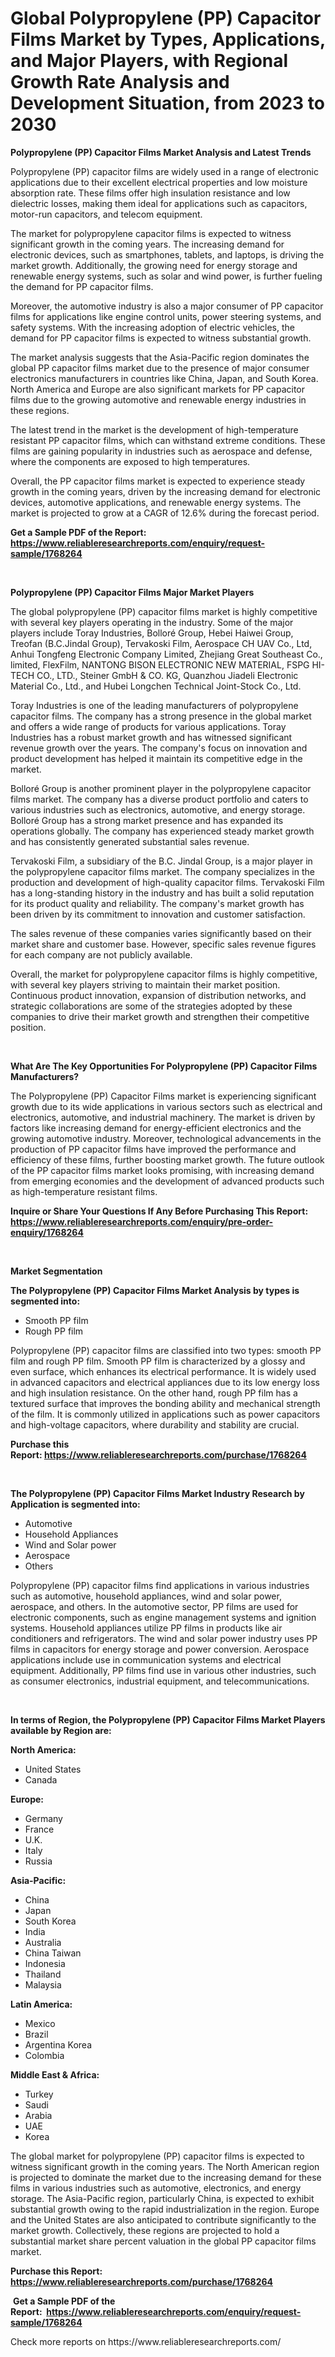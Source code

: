 <p><h1>Global Polypropylene (PP) Capacitor Films Market by Types, Applications, and Major Players, with Regional Growth Rate Analysis and Development Situation, from 2023 to 2030</h1></p><p><strong>Polypropylene (PP) Capacitor Films Market Analysis and Latest Trends</strong></p>
<p><p>Polypropylene (PP) capacitor films are widely used in a range of electronic applications due to their excellent electrical properties and low moisture absorption rate. These films offer high insulation resistance and low dielectric losses, making them ideal for applications such as capacitors, motor-run capacitors, and telecom equipment.</p><p>The market for polypropylene capacitor films is expected to witness significant growth in the coming years. The increasing demand for electronic devices, such as smartphones, tablets, and laptops, is driving the market growth. Additionally, the growing need for energy storage and renewable energy systems, such as solar and wind power, is further fueling the demand for PP capacitor films.</p><p>Moreover, the automotive industry is also a major consumer of PP capacitor films for applications like engine control units, power steering systems, and safety systems. With the increasing adoption of electric vehicles, the demand for PP capacitor films is expected to witness substantial growth.</p><p>The market analysis suggests that the Asia-Pacific region dominates the global PP capacitor films market due to the presence of major consumer electronics manufacturers in countries like China, Japan, and South Korea. North America and Europe are also significant markets for PP capacitor films due to the growing automotive and renewable energy industries in these regions.</p><p>The latest trend in the market is the development of high-temperature resistant PP capacitor films, which can withstand extreme conditions. These films are gaining popularity in industries such as aerospace and defense, where the components are exposed to high temperatures.</p><p>Overall, the PP capacitor films market is expected to experience steady growth in the coming years, driven by the increasing demand for electronic devices, automotive applications, and renewable energy systems. The market is projected to grow at a CAGR of 12.6% during the forecast period.</p></p>
<p><strong>Get a Sample PDF of the Report:&nbsp; <a href="https://www.reliableresearchreports.com/enquiry/request-sample/1768264">https://www.reliableresearchreports.com/enquiry/request-sample/1768264</a></strong></p>
<p>&nbsp;</p>
<p><strong>Polypropylene (PP) Capacitor Films Major Market Players</strong></p>
<p><p>The global polypropylene (PP) capacitor films market is highly competitive with several key players operating in the industry. Some of the major players include Toray Industries, Bolloré Group, Hebei Haiwei Group, Treofan (B.C.Jindal Group), Tervakoski Film, Aerospace CH UAV Co., Ltd, Anhui Tongfeng Electronic Company Limited, Zhejiang Great Southeast Co., limited, FlexFilm, NANTONG BISON ELECTRONIC NEW MATERIAL, FSPG HI-TECH CO., LTD., Steiner GmbH & CO. KG, Quanzhou Jiadeli Electronic Material Co., Ltd., and Hubei Longchen Technical Joint-Stock Co., Ltd.</p><p>Toray Industries is one of the leading manufacturers of polypropylene capacitor films. The company has a strong presence in the global market and offers a wide range of products for various applications. Toray Industries has a robust market growth and has witnessed significant revenue growth over the years. The company's focus on innovation and product development has helped it maintain its competitive edge in the market.</p><p>Bolloré Group is another prominent player in the polypropylene capacitor films market. The company has a diverse product portfolio and caters to various industries such as electronics, automotive, and energy storage. Bolloré Group has a strong market presence and has expanded its operations globally. The company has experienced steady market growth and has consistently generated substantial sales revenue.</p><p>Tervakoski Film, a subsidiary of the B.C. Jindal Group, is a major player in the polypropylene capacitor films market. The company specializes in the production and development of high-quality capacitor films. Tervakoski Film has a long-standing history in the industry and has built a solid reputation for its product quality and reliability. The company's market growth has been driven by its commitment to innovation and customer satisfaction.</p><p>The sales revenue of these companies varies significantly based on their market share and customer base. However, specific sales revenue figures for each company are not publicly available.</p><p>Overall, the market for polypropylene capacitor films is highly competitive, with several key players striving to maintain their market position. Continuous product innovation, expansion of distribution networks, and strategic collaborations are some of the strategies adopted by these companies to drive their market growth and strengthen their competitive position.</p></p>
<p>&nbsp;</p>
<p><strong>What Are The Key Opportunities For Polypropylene (PP) Capacitor Films Manufacturers?</strong></p>
<p><p>The Polypropylene (PP) Capacitor Films market is experiencing significant growth due to its wide applications in various sectors such as electrical and electronics, automotive, and industrial machinery. The market is driven by factors like increasing demand for energy-efficient electronics and the growing automotive industry. Moreover, technological advancements in the production of PP capacitor films have improved the performance and efficiency of these films, further boosting market growth. The future outlook of the PP capacitor films market looks promising, with increasing demand from emerging economies and the development of advanced products such as high-temperature resistant films.</p></p>
<p><strong>Inquire or Share Your Questions If Any Before Purchasing This Report: <a href="https://www.reliableresearchreports.com/enquiry/pre-order-enquiry/1768264">https://www.reliableresearchreports.com/enquiry/pre-order-enquiry/1768264</a></strong></p>
<p>&nbsp;</p>
<p><strong>Market Segmentation</strong></p>
<p><strong>The Polypropylene (PP) Capacitor Films Market Analysis by types is segmented into:</strong></p>
<p><ul><li>Smooth PP film</li><li>Rough PP film</li></ul></p>
<p><p>Polypropylene (PP) capacitor films are classified into two types: smooth PP film and rough PP film. Smooth PP film is characterized by a glossy and even surface, which enhances its electrical performance. It is widely used in advanced capacitors and electrical appliances due to its low energy loss and high insulation resistance. On the other hand, rough PP film has a textured surface that improves the bonding ability and mechanical strength of the film. It is commonly utilized in applications such as power capacitors and high-voltage capacitors, where durability and stability are crucial.</p></p>
<p><strong>Purchase this Report:&nbsp;<a href="https://www.reliableresearchreports.com/purchase/1768264">https://www.reliableresearchreports.com/purchase/1768264</a></strong></p>
<p>&nbsp;</p>
<p><strong>The Polypropylene (PP) Capacitor Films Market Industry Research by Application is segmented into:</strong></p>
<p><ul><li>Automotive</li><li>Household Appliances</li><li>Wind and Solar power</li><li>Aerospace</li><li>Others</li></ul></p>
<p><p>Polypropylene (PP) capacitor films find applications in various industries such as automotive, household appliances, wind and solar power, aerospace, and others. In the automotive sector, PP films are used for electronic components, such as engine management systems and ignition systems. Household appliances utilize PP films in products like air conditioners and refrigerators. The wind and solar power industry uses PP films in capacitors for energy storage and power conversion. Aerospace applications include use in communication systems and electrical equipment. Additionally, PP films find use in various other industries, such as consumer electronics, industrial equipment, and telecommunications.</p></p>
<p>&nbsp;</p>
<p><strong>In terms of Region, the Polypropylene (PP) Capacitor Films Market Players available by Region are:</strong></p>
<p>
    <p> <strong> North America: </strong>
        <ul>
            <li>United States</li>
            <li>Canada</li>
        </ul>
        </p> 
    <p> <strong> Europe: </strong>
        <ul>
            <li>Germany</li>
            <li>France</li>
            <li>U.K.</li>
            <li>Italy</li>
            <li>Russia</li>
        </ul>
        </p> 
    <p> <strong> Asia-Pacific: </strong>
        <ul>
            <li>China</li>
            <li>Japan</li>
            <li>South Korea</li>
            <li>India</li>
            <li>Australia</li>
            <li>China Taiwan</li>
            <li>Indonesia</li>
            <li>Thailand</li>
            <li>Malaysia</li>
        </ul>
        </p> 
    <p> <strong> Latin America: </strong>
        <ul>
            <li>Mexico</li>
            <li>Brazil</li>
            <li>Argentina Korea</li>
            <li>Colombia</li>
        </ul>
        </p> 
    <p> <strong> Middle East & Africa: </strong>
        <ul>
            <li>Turkey</li>
            <li>Saudi</li>
            <li>Arabia</li>
            <li>UAE</li>
            <li>Korea</li>
        </ul>
    </p>
    </p>
<p><p>The global market for polypropylene (PP) capacitor films is expected to witness significant growth in the coming years. The North American region is projected to dominate the market due to the increasing demand for these films in various industries such as automotive, electronics, and energy storage. The Asia-Pacific region, particularly China, is expected to exhibit substantial growth owing to the rapid industrialization in the region. Europe and the United States are also anticipated to contribute significantly to the market growth. Collectively, these regions are projected to hold a substantial market share percent valuation in the global PP capacitor films market.</p></p>
<p><strong>Purchase this Report: <a href="https://www.reliableresearchreports.com/purchase/1768264">https://www.reliableresearchreports.com/purchase/1768264</a></strong></p>
<p>&nbsp;<strong>Get a Sample PDF of the Report:&nbsp;&nbsp;<a href="https://www.reliableresearchreports.com/enquiry/request-sample/1768264">https://www.reliableresearchreports.com/enquiry/request-sample/1768264</a></strong></p>
<p><strong></strong></p>
<p>Check more reports on https://www.reliableresearchreports.com/</p>